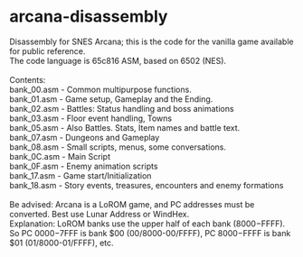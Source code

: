 # arcana-disassembly
Disassembly for SNES Arcana; this is the code for the vanilla game available for public reference.\
The code language is 65c816 ASM, based on 6502 (NES).\
\
Contents:\
bank_00.asm - Common multipurpose functions.\
bank_01.asm - Game setup, Gameplay and the Ending.\
bank_02.asm - Battles: Status handling and boss animations\
bank_03.asm - Floor event handling, Towns\
bank_05.asm - Also Battles. Stats, Item names and battle text.\
bank_07.asm - Dungeons and Gameplay\
bank_08.asm - Small scripts, menus, some conversations.\
bank_0C.asm - Main Script\
bank_0F.asm - Enemy animation scripts\
bank_17.asm - Game start/Initialization\
bank_18.asm - Story events, treasures, encounters and enemy formations\
\
Be advised: Arcana is a LoROM game, and PC addresses must be converted. Best use Lunar Address or WindHex.\
Explanation: LoROM banks use the upper half of each bank ($8000-$FFFF). So PC $0000-$7FFF is bank $00 (00/8000-00/FFFF), PC $8000-$FFFF is bank $01 (01/8000-01/FFFF), etc.
